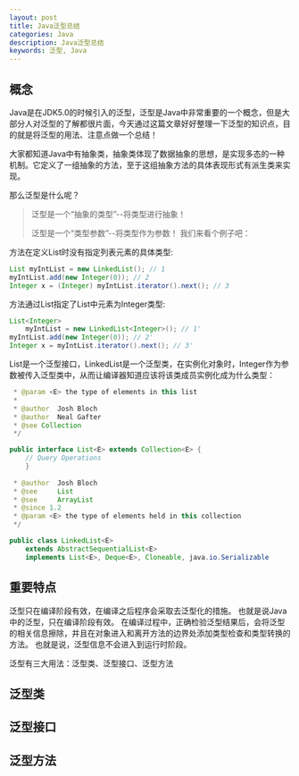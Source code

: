 ```yaml
---
layout: post
title: Java泛型总结
categories: Java
description: Java泛型总结
keywords: 泛型, Java
---
```

## 概念
Java是在JDK5.0的时候引入的泛型，泛型是Java中非常重要的一个概念，但是大部分人对泛型的了解都很片面，今天通过这篇文章好好整理一下泛型的知识点，目的就是将泛型的用法、注意点做一个总结！

大家都知道Java中有抽象类，抽象类体现了数据抽象的思想，是实现多态的一种机制。它定义了一组抽象的方法，至于这组抽象方法的具体表现形式有派生类来实现。

那么泛型是什么呢？
>泛型是一个“抽象的类型”--将类型进行抽象！
>
>泛型是一个“类型参数”--将类型作为参数！
我们来看个例子吧：

方法在定义List时没有指定列表元素的具体类型:
```java
List myIntList = new LinkedList(); // 1
myIntList.add(new Integer(0)); // 2
Integer x = (Integer) myIntList.iterator().next(); // 3
```
方法通过List<Integer>指定了List中元素为Integer类型:
```java
List<Integer> 
    myIntList = new LinkedList<Integer>(); // 1'
myIntList.add(new Integer(0)); // 2'
Integer x = myIntList.iterator().next(); // 3'
```
List是一个泛型接口，LinkedList是一个泛型类，在实例化对象时，Integer作为参数被传入泛型类中，从而让编译器知道应该将该类成员实例化成为什么类型：
```java
 * @param <E> the type of elements in this list
 *
 * @author  Josh Bloch
 * @author  Neal Gafter
 * @see Collection
 */

public interface List<E> extends Collection<E> {
    // Query Operations
    }
    
 * @author  Josh Bloch
 * @see     List
 * @see     ArrayList
 * @since 1.2
 * @param <E> the type of elements held in this collection
 */

public class LinkedList<E>
    extends AbstractSequentialList<E>
    implements List<E>, Deque<E>, Cloneable, java.io.Serializable
```
## 重要特点
泛型只在编译阶段有效，在编译之后程序会采取去泛型化的措施。
也就是说Java中的泛型，只在编译阶段有效。
在编译过程中，正确检验泛型结果后，会将泛型的相关信息擦除，并且在对象进入和离开方法的边界处添加类型检查和类型转换的方法。
也就是说，泛型信息不会进入到运行时阶段。

泛型有三大用法：泛型类、泛型接口、泛型方法

## 泛型类

## 泛型接口

## 泛型方法
